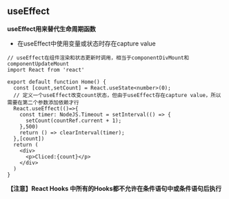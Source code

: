 ## useEffect

**useEffect用来替代生命周期函数**

- 在useEffect中使用变量或状态时存在capture value

```tsx
// useEffect在组件渲染和状态更新时调用，相当于componentDivMount和componentUpdateMount
import React from 'react'

export default function Home() {
  const [count,setCount] = React.useState<number>(0);
  // 定义一个useEffect改变count状态，但由于useEffect存在capture value，所以需要在第二个参数添加依赖才行
  React.useEffect(()=>{
    const timer: NodeJS.Timeout = setInterval(() => {
      setCount(countRef.current + 1);
    },500)
    return () => clearInterval(timer);
  },[count])
  return (
    <div>
      <p>Cliced:{count}</p>
    </div>
  )
}
```

**【注意】React Hooks 中所有的Hooks都不允许在条件语句中或条件语句后执行**

